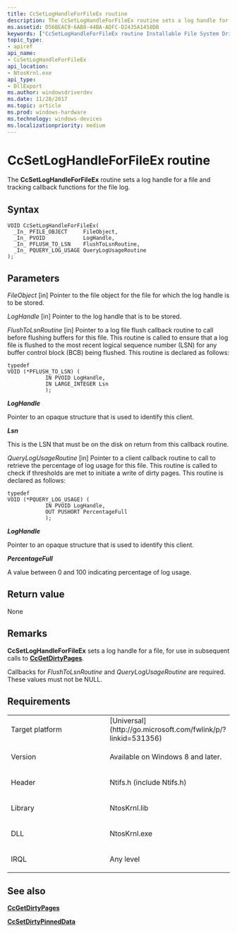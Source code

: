 ```yaml
---
title: CcSetLogHandleForFileEx routine
description: The CcSetLogHandleForFileEx routine sets a log handle for a file and tracking callback functions for the file log.
ms.assetid: D56BEAC9-6AB8-44BA-ADFC-D2435A1458DB
keywords: ["CcSetLogHandleForFileEx routine Installable File System Drivers"]
topic_type:
- apiref
api_name:
- CcSetLogHandleForFileEx
api_location:
- NtosKrnl.exe
api_type:
- DllExport
ms.author: windowsdriverdev
ms.date: 11/28/2017
ms.topic: article
ms.prod: windows-hardware
ms.technology: windows-devices
ms.localizationpriority: medium
---
```


# CcSetLogHandleForFileEx routine


The **CcSetLogHandleForFileEx** routine sets a log handle for a file and tracking callback functions for the file log.

Syntax
------

```ManagedCPlusPlus
VOID CcSetLogHandleForFileEx(
  _In_ PFILE_OBJECT     FileObject,
  _In_ PVOID            LogHandle,
  _In_ PFLUSH_TO_LSN    FlushToLsnRoutine,
  _In_ PQUERY_LOG_USAGE QueryLogUsageRoutine
);
```

Parameters
----------

*FileObject* \[in\]
Pointer to the file object for the file for which the log handle is to be stored.

*LogHandle* \[in\]
Pointer to the log handle that is to be stored.

*FlushToLsnRoutine* \[in\]
Pointer to a log file flush callback routine to call before flushing buffers for this file. This routine is called to ensure that a log file is flushed to the most recent logical sequence number (LSN) for any buffer control block (BCB) being flushed. This routine is declared as follows:

```
typedef
VOID (*PFLUSH_TO_LSN) (
            IN PVOID LogHandle,
            IN LARGE_INTEGER Lsn
            );
```

<a href="" id="loghandle"></a>
***LogHandle***

Pointer to an opaque structure that is used to identify this client.

<a href="" id="lsn"></a>
***Lsn***

This is the LSN that must be on the disk on return from this callback routine.

*QueryLogUsageRoutine* \[in\]
Pointer to a client callback routine to call to retrieve the percentage of log usage for this file. This routine is called to check if thresholds are met to initiate a write of dirty pages. This routine is declared as follows:

```
typedef  
VOID (*PQUERY_LOG_USAGE) (  
            IN PVOID LogHandle,  
            OUT PUSHORT PercentageFull  
            );  
```

<a href="" id="loghandle"></a>
***LogHandle***

Pointer to an opaque structure that is used to identify this client.

<a href="" id="percentagefull"></a>
***PercentageFull***

A value between 0 and 100 indicating percentage of log usage.

Return value
------------

None

Remarks
-------

**CcSetLogHandleForFileEx** sets a log handle for a file, for use in subsequent calls to [**CcGetDirtyPages**](https://msdn.microsoft.com/library/windows/hardware/ff539088).

Callbacks for *FlushToLsnRoutine* and *QueryLogUsageRoutine* are required. These values must not be NULL.

Requirements
------------

<table>
<colgroup>
<col width="50%" />
<col width="50%" />
</colgroup>
<tbody>
<tr class="odd">
<td align="left"><p>Target platform</p></td>
<td align="left">[Universal](http://go.microsoft.com/fwlink/p/?linkid=531356)</td>
</tr>
<tr class="even">
<td align="left"><p>Version</p></td>
<td align="left"><p>Available on Windows 8 and later.</p></td>
</tr>
<tr class="odd">
<td align="left"><p>Header</p></td>
<td align="left">Ntifs.h (include Ntifs.h)</td>
</tr>
<tr class="even">
<td align="left"><p>Library</p></td>
<td align="left">NtosKrnl.lib</td>
</tr>
<tr class="odd">
<td align="left"><p>DLL</p></td>
<td align="left">NtosKrnl.exe</td>
</tr>
<tr class="even">
<td align="left"><p>IRQL</p></td>
<td align="left"><p>Any level</p></td>
</tr>
</tbody>
</table>

## See also


[**CcGetDirtyPages**](https://msdn.microsoft.com/library/windows/hardware/ff539088)

[**CcSetDirtyPinnedData**](https://msdn.microsoft.com/library/windows/hardware/ff539211)

 

 







